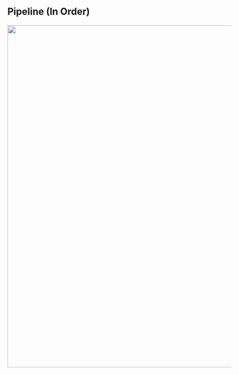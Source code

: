 ## Pipeline (In Order)

<a href="url"><img src="https://github.com/pelinozsezer/ripple-classifier/blob/main/preprocessing/6_by_3601_data/pipeline2.png" height="768" width="890" ></a>

